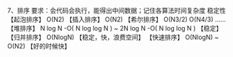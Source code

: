 7、排序
要求：会代码会执行，能得出中间数据；记住各算法时间复杂度 稳定性
【起泡排序】  O(N2)
【插入排序】  O(N2)
【希尔排序】  O(N3/2) O(N4/3) ……
【堆排序】    N log N -O( N log log N )  ~  2N log N -O( N log log N ) 	【稳定】
【归并排序】  O(NlogN)  				    【稳定，快，浪费空间】
【快速排序】  O(NlogN)  ~  O(N2)   			【好的时候快】
